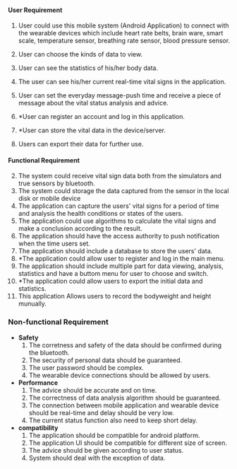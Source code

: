 

#### User Requirement

1. User could use this mobile system (Android Application) to connect with the wearable devices which include heart rate belts, brain ware, smart scale, temperature sensor, breathing rate sensor, blood pressure sensor.

2. User can choose the kinds of data to view.

3. User can see the statistics of his/her body data.

4. The user can see his/her current real-time vital signs in the application.

5. User can set the everyday message-push time and receive a piece of message about the vital status analysis and advice.

6. *User can register an account and log in this application. 

7. *User can store the vital data in the device/server.

8. Users can export their data for further use.

   

#### Functional Requirement

2. The system could receive vital sign data both from the simulators and true sensors by bluetooth.
3. The system could storage the data captured from the sensor in the local disk or mobile device
5. The application can capture the users' vital signs for a period of time and analysis the health conditions or states of the users. 
6. The application could use algorithms to calculate the vital signs and make a conclusion according to the  result.
5. The application should have the access authority to push notification when the time users set.
6. The application should include a database to store the users' data.
7. *The application could allow user to register and log in the main menu.
8. The application should include multiple part for data viewing, analysis, statistics and have a buttom menu for user to choose and switch.
9. *The application could allow users to export the initial data and statistics.
10. This application Allows users to record the bodyweight and height munually.



### Non-functional Requirement

- **Safety**
  1. The corretness and safety of the data should be confirmed during the bluetooth.
  2. The security of personal data should be guaranteed.
  3. The user password should be complex.
  4. The wearable device connections should be allowed by users.
- **Performance**
  1. The advice should be accurate and on time.
  2. The  correctness of data analysis algorithm should be guaranteed.
  3. The connection between mobile application and wearable device should be real-time and delay should be very low.
  4. The current status function also need to keep short delay.
- **compatibility**
  1. The application should be compatible for android platform.
  2. The application UI should be compatible for different size of screen.
  3. The advice should be given according to user status.
  4. System should deal with the exception of data.

